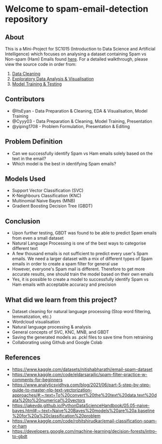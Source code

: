 # Welcome to spam-email-detection repository
## About
This is a Mini-Project for SC1015 (Introduction to Data Science and Artificial Intelligence) which focuses on analysing a dataset containing Spam vs Non-spam (Ham) Emails found [here](https://www.kaggle.com/datasets/nitishabharathi/email-spam-dataset). For a detailed walkthrough, please view the source code in order from:

   1. [Data Cleaning](https://github.com/ItsEyan/spam-email-detection/blob/main/Data%20Preparation%20%26%20Cleaning.ipynb)
   2. [Exploratory Data Analysis & Visualisation](https://github.com/ItsEyan/spam-email-detection/blob/main/Exploratory%20Data%20Analysis%20%26%20Visualization.ipynb)
   3. [Model Training & Testing](https://github.com/ItsEyan/spam-email-detection/blob/main/Model%20Training.ipynb)
## Contributors
- @ItsEyan - Data Preparation & Cleaning, EDA & Visualisation, Model Training
- @Cyyy03 - Data Preparation & Cleaning, Model Training, Presentation
- @yiping1708 - Problem Formulation, Presentation & Editing
## Problem Definition
- Can we successfully identify Spam vs Ham emails solely based on the text in the email?
- Which model is the best in identifying Spam emails?
## Models Used
- Support Vector Classification (SVC)
- K-Neighbours Classification (KNC)
- Multinomial Naive Bayes (MNB)
- Gradient Boosting Decision Tree (GBDT)
## Conclusion
- Upon further testing, GBDT was found to be able to predict Spam emails from even a small dataset
- Natural Language Processing is one of the best ways to categorise different text
- A few thousand emails is not sufficient to predict every user's Spam emails. We need a larger dataset with a mix of different types of Spam emails in order to create a spam filter for general use
- However, everyone's Spam mail is different. Therefore to get more accurate results, one should train the model based on their own emails
- Yes, it is possible to create a model to successfully identify Spam vs Ham emails with acceptable accuracy and precision
## What did we learn from this project?
- Dataset cleaning for natural language processing (Stop word filtering, lemmatization, etc.)
- Wordcloud visualisation
- Natural language processing & analysis
- General concepts of SVC, KNC, MNB, and GBDT
- Saving the generated models as .pckl files to save time from retraining
- Collaborating using Github and Google Colab
## References
- https://www.kaggle.com/datasets/nitishabharathi/email-spam-dataset
- https://www.kaggle.com/code/eldarsarajlic/spam-filter-practice-w-comments-for-beginners
- https://www.analyticsvidhya.com/blog/2021/06/part-5-step-by-step-guide-to-master-nlp-text-vectorization-approaches/#:~:text=To%20convert%20the%20text%20data,text%20data%20to%20numerical%20vectors
- https://jakevdp.github.io/PythonDataScienceHandbook/05.05-naive-bayes.html#:~:text=Naive%20Bayes%20models%20are%20a,baseline%20for%20a%20classification%20problem
- https://www.kaggle.com/code/rohitshirudkar/email-classification-spam-or-ham
- https://developers.google.com/machine-learning/decision-forests/intro-to-gbdt
